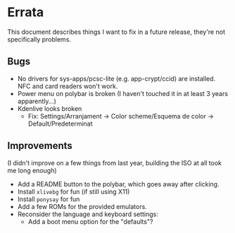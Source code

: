 Errata
======

This document describes things I want to fix in a future release, they're not specifically problems.

Bugs
----

* No drivers for sys-apps/pcsc-lite (e.g. app-crypt/ccid) are installed. NFC and card readers won't work.
* Power menu on polybar is broken (I haven't touched it in at least 3 years apparently...)
* Kdenlive looks broken
    * Fix: Settings/Arranjament -> Color scheme/Esquema de color -> Default/Predeterminat

Improvements
------------

(I didn't improve on a few things from last year, building the ISO at all took me long enough)

* Add a README button to the polybar, which goes away after clicking.
* Install `xlivebg` for fun (if still using X11)
* Install `ponysay` for fun
* Add a few ROMs for the provided emulators.
* Reconsider the language and keyboard settings:
    * Add a boot menu option for the "defaults"?
